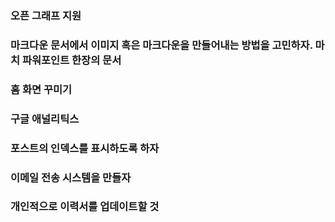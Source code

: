 ### 오픈 그래프 지원
### 마크다운 문서에서 이미지 혹은 마크다운을 만들어내는 방법을 고민하자. 마치 파워포인트 한장의 문서
### 홈 화면 꾸미기
### 구글 애널리틱스
### 포스트의 인덱스를 표시하도록 하자
### 이메일 전송 시스템을 만들자
### 개인적으로 이력서를 업데이트할 것

